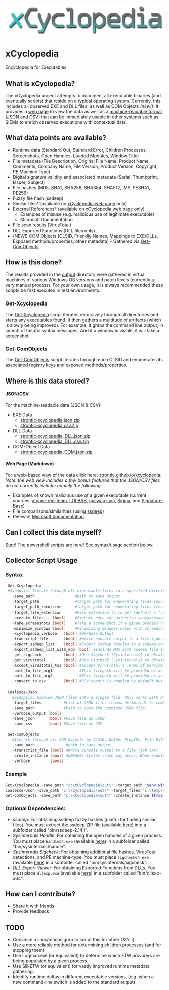 ![xCyclopedia Logo](/assets/strontic-xcyclopedia-logo.png "xCyclopedia")

# xCyclopedia
Encyclopedia for Executables

## What is xCyclopedia?
The xCyclopedia project attempts to document all executable binaries (and eventually scripts) that reside on a typical operating system. Currently, this includes all observed EXE and DLL files, as well as COM Objects *(new!)*. It provides a [web page](https://strontic.github.io/xcyclopedia) to view the data as well as a [machine-readable format](/output) (JSON and CSV) that can be immediately usable in other systems such as SIEMs to enrich observed executions with contextual data.

## What data points are available?

* Runtime data (Standard Out, Standard Error, Children Processes, Screenshots, Open Handles, Loaded Modules, Window Title)
* File metadata (File Description, Original File Name, Product Name, Comments, Company Name, File Version, Product Version, Copyright, PE Machine Type)
* Digital signature validity and associated metadata (Serial, Thumbprint, Issuer, Subject)
* File hashes (MD5, SHA1, SHA256, SHA384, SHA512, IMP, PESHA1, PE256)
* Fuzzy file hash (ssdeep)
* Similar files* (available on [xCyclopedia web page](https://strontic.github.io/xcyclopedia) only)
* External References* (available on [xCyclopedia web page](https://strontic.github.io/xcyclopedia) only)
  * Examples of misuse (e.g. malicious use of legitimate executable)
  * Microsoft Documentation
* File scan results (VirusTotal)
* DLL Exported Functions (DLL files only)
* (NEW!) COM Objects (CLSID, Friendly Names, Mappings to EXE/DLLs, Exposed methods/properties, other metadata) - Gathered via [Get-ComObjects](script/Get-ComObjects.ps1)

## How is this done?

The results provided in the [output](/output) directory were gathered in virtual machines of various Windows OS versions and patch levels (currently a very manual process). For your own usage, it is always recommended these scripts be first executed in test environments.

### Get-Xcyclopedia
The [Get-Xcyclopedia](script/Get-Xcyclopedia.ps1) script iterates recursively through all directories and starts any executables found. It then gathers a multitude of artifacts (which is slowly being improved). For example, it grabs the command line output, in search of helpful syntax messages. And if a window is visible, it will take a screenshot.

### Get-ComObjects
The [Get-ComObjects](script/Get-ComObjects.ps1) script iterates through each CLSID and enumerates its associated registry keys and exposed methods/properties. 

## Where is this data stored?

#### JSON/CSV
For the machine-readable data (JSON & CSV):
* EXE Data
  * [strontic-xcyclopedia.json.zip](output/strontic-xcyclopedia.json.zip)
  * [strontic-xcyclopedia.csv.zip](output/strontic-xcyclopedia.csv.zip)
* DLL Data
  * [strontic-xcyclopedia_DLL.json.zip](output/strontic-xcyclopedia_DLL.json.zip)
  * [strontic-xcyclopedia_DLL.csv.zip](output/strontic-xcyclopedia_DLL.csv.zip)
* COM-Object Data
  * [strontic-xcyclopedia_COM.json.zip](output/strontic-xcyclopedia_COM.json.zip)

#### Web Page (Markdown)
For a web-based view of the data click here: [strontic.github.io/xcyclopedia](https://strontic.github.io/xcyclopedia). *Note: the web view includes a few bonus features that the JSON/CSV files do not currently include; namely the following:*
* Examples of known malicious use of a given executable (current sources: [atomic-red-team](https://github.com/redcanaryco/atomic-red-team), [LOLBAS](https://github.com/LOLBAS-Project/LOLBAS), [malware-ioc](https://github.com/eset/malware-ioc), [Sigma](https://github.com/Neo23x0/sigma), and [Signature-Base](https://github.com/Neo23x0/signature-base))
* File comparisons/similarities (using [ssdeep](https://github.com/ssdeep-project/ssdeep/releases/tag/release-2.14.1))
* Relevant [Microsoft documentation](https://github.com/MicrosoftDocs/windowsserverdocs).

## Can I collect this data myself?

Sure! The powershell scripts are [here](/script)! See syntax/usage section below.

## Collector Script Usage

### Syntax

 ```powershell
  Get-Xcyclopedia
  #Synopsis: Iterate through all executable files in a specified directory (default target is .EXE). Gather CLI usage/syntax, screenshots, file hashes, file metadata, signature validity, and child processes.
    -save_path                  #path to save output
    -target_path                #target path for enumerating files (non-recursive). Comma-delimited for multiple paths.
    -target_path_recursive      #target path for enumerating files (recursive). Comma-delimited for multiple paths.
    -target_file_extension      #File extension to target (default = ".exe")
    -execute_files    [bool]    #Execute each for gathering syntax/usage info (stdout/stderr)
    -take_screenshots [bool]    #Take a screenshot if a given process has a window visible. This requires execute_files to be enabled.
    -minimize_windows [bool]    #Minimizing windows helps with screenshots, so that other windows do not get in the way. This only takes effect if execute_files and $take_screenshots are both enabled.
    -xcyclopedia_verbose   [bool] #Verbose Output
    -transcript_file       [bool] #Write console output to a file (job.txt)
    -export_ssdeep_list    [bool] #Export ssdeep results to a ssdeep-compatible csv file
    -export_ssdeep_list_with_md5 [bool] #Include MD5 with ssdeep file export. Useful for determining similarity of unique files.
    -get_sigcheck          [bool] #Use Sigcheck (Sysinternals) to obtain additional file signatures and PE metadata.
    -get_virustotal        [bool] #Use Sigcheck (Sysinternals) to obtain VirusTotal detection ratio. It does NOT submit file by default.
    -accept_virustotal_tos [bool] #Accept VirusTotal's Terms of Service (https://www.virustotal.com/en/about/terms-of-service/)
    -path_to_file_arg1            #This filepath will be provided as an argument to each binary (to test their response to a file being provided as input)
    -path_to_file_arg2            #This filepath will be provided as an argument to each binary (to test their response to a file being provided as input)
    -convert_to_csv        [bool] #CSV export is enabled by default but can be disabled if desired -- JSON will always be exported.

  Coalesce-Json
    #Synopsis: Combine JSON files into a single file. Only works with PowerShell-compatible JSON files.
    -target_files          #List of JSON files (comma-delimited) to combine. NOTE: The first file listed takes precedence in case of duplicates.
    -save_path             #Path to save the combined JSON file.
    -verbose_output [bool]
    -save_json      [bool] #Save file as JSON
    -save_csv       [bool] #Save file as CSV
    
  Get-ComObjects
    #Iterate through all COM Objects by CLSID. Gather ProgIDs, File Paths, Descriptions, and any other data present in the Classes Root. COM Methods can also be collected. Saves as JSON and CSV.
    -save_path              #path to save output
    -transcript_file [bool] #Write console output to a file (job.txt)
    -create_instance [bool] #UNSAFE! System crash may occur. When enabled, a COM instance is created for CLSID. This is required for determining COM methods.
    -verbose         [bool]
````

### Example
```powershell
Get-Xcyclopedia -save_path "c:\xCyclopedia\out\" -target_path "$env:windir\system32" -target_file_extension ".exe"
Coalesce-Json -save_path "c:\xCyclopedia\out\" -target_files "c:\temp\A.json","c:\temp\B.json"
Get-ComObjects -save_path "c:\xCyclopedia\out\" -create_instance $true
````

### **Optional** Dependencies:
* *ssdeep*: For obtaining ssdeep fuzzy hashes (useful for finding similar files). You must extract the ssdeep ZIP file (available [here](https://github.com/ssdeep-project/ssdeep/releases/download/release-2.14.1/ssdeep-2.14.1-win32-binary.zip)) into a subfolder called "bin/ssdeep-2.14.1".
* *Sysinternals Handle*: For obtaining the open handles of a given process. You must place `handle64.exe` (available [here](https://docs.microsoft.com/en-us/sysinternals/downloads/handle)) in a subfolder called "bin/sysinternals/handle".
* *Sysinternals Sigcheck*: For obtaining additional file hashes, VirusTotal detections, and PE machine-type. You must place `sigcheck64.exe` (available [here](https://docs.microsoft.com/en-us/sysinternals/downloads/sigcheck)) in a subfolder called "bin/sysinternals/sigcheck".
* *DLL Export Viewer*: For obtaining Exported Functions from DLLs. You must place `dllexp.exe` (available [here](https://www.nirsoft.net/utils/dll_export_viewer.html)) in a subfolder called "bin/dllexp-x64".

## How can I contribute?
* Share it with friends
* Provide feedback

## TODO
- Convince a linux/macos guru to script this for other OS's :)
- Use a more reliable method for determining children processes (and for stopping them)
- Use Logman.exe (or equivalent) to determine which ETW providers are being populated by a given process.
- Use SilkETW (or equivalent) for vastly improved runtime metadata gathering. 
- Identify runtime deltas in different executable versions. (e.g. when a new command-line switch is added to the standard output)
